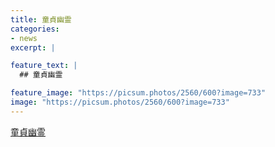 ```yaml
---
title: 童貞幽霊
categories:
- news
excerpt: |

feature_text: |
  ## 童貞幽霊

feature_image: "https://picsum.photos/2560/600?image=733"
image: "https://picsum.photos/2560/600?image=733"
---
```


[童貞幽霊](https://www.necoweb.com/neco/program/detail.php?id=5533&)
